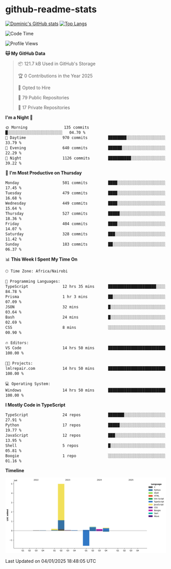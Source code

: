 # github-readme-stats
[![Dominic's GitHub stats](https://github-readme-stats.vercel.app/api?username=Domengo&show_icons=true)](https://github.com/anuraghazra/github-readme-stats)
[![Top Langs](https://github-readme-stats.vercel.app/api/top-langs/?username=Domengo&show_icons=true)](https://github.com/Domengo/github-readme-stats)

<!--START_SECTION:waka-->
![Code Time](http://img.shields.io/badge/Code%20Time-920%20hrs%2054%20mins-blue)

![Profile Views](http://img.shields.io/badge/Profile%20Views-0-blue)

**🐱 My GitHub Data** 

> 📦 121.7 kB Used in GitHub's Storage 
 > 
> 🏆 0 Contributions in the Year 2025
 > 
> 💼 Opted to Hire
 > 
> 📜 79 Public Repositories 
 > 
> 🔑 17 Private Repositories 
 > 
**I'm a Night 🦉** 

```text
🌞 Morning                135 commits         █░░░░░░░░░░░░░░░░░░░░░░░░   04.70 % 
🌆 Daytime                970 commits         ████████░░░░░░░░░░░░░░░░░   33.79 % 
🌃 Evening                640 commits         ██████░░░░░░░░░░░░░░░░░░░   22.29 % 
🌙 Night                  1126 commits        ██████████░░░░░░░░░░░░░░░   39.22 % 
```
📅 **I'm Most Productive on Thursday** 

```text
Monday                   501 commits         ████░░░░░░░░░░░░░░░░░░░░░   17.45 % 
Tuesday                  479 commits         ████░░░░░░░░░░░░░░░░░░░░░   16.68 % 
Wednesday                449 commits         ████░░░░░░░░░░░░░░░░░░░░░   15.64 % 
Thursday                 527 commits         █████░░░░░░░░░░░░░░░░░░░░   18.36 % 
Friday                   404 commits         ████░░░░░░░░░░░░░░░░░░░░░   14.07 % 
Saturday                 328 commits         ███░░░░░░░░░░░░░░░░░░░░░░   11.42 % 
Sunday                   183 commits         ██░░░░░░░░░░░░░░░░░░░░░░░   06.37 % 
```


📊 **This Week I Spent My Time On** 

```text
🕑︎ Time Zone: Africa/Nairobi

💬 Programming Languages: 
TypeScript               12 hrs 35 mins      █████████████████████░░░░   84.78 % 
Prisma                   1 hr 3 mins         ██░░░░░░░░░░░░░░░░░░░░░░░   07.09 % 
JSON                     32 mins             █░░░░░░░░░░░░░░░░░░░░░░░░   03.64 % 
Bash                     24 mins             █░░░░░░░░░░░░░░░░░░░░░░░░   02.69 % 
CSS                      8 mins              ░░░░░░░░░░░░░░░░░░░░░░░░░   00.90 % 

🔥 Editors: 
VS Code                  14 hrs 50 mins      █████████████████████████   100.00 % 

🐱‍💻 Projects: 
lmlrepair.com            14 hrs 50 mins      █████████████████████████   100.00 % 

💻 Operating System: 
Windows                  14 hrs 50 mins      █████████████████████████   100.00 % 
```

**I Mostly Code in TypeScript** 

```text
TypeScript               24 repos            ███████░░░░░░░░░░░░░░░░░░   27.91 % 
Python                   17 repos            █████░░░░░░░░░░░░░░░░░░░░   19.77 % 
JavaScript               12 repos            ███░░░░░░░░░░░░░░░░░░░░░░   13.95 % 
Shell                    5 repos             █░░░░░░░░░░░░░░░░░░░░░░░░   05.81 % 
Boogie                   1 repo              ░░░░░░░░░░░░░░░░░░░░░░░░░   01.16 % 
```



**Timeline**

![Lines of Code chart](https://raw.githubusercontent.com/Domengo/Domengo/main/assets/bar_graph.png)


 Last Updated on 04/01/2025 18:48:05 UTC
<!--END_SECTION:waka-->


